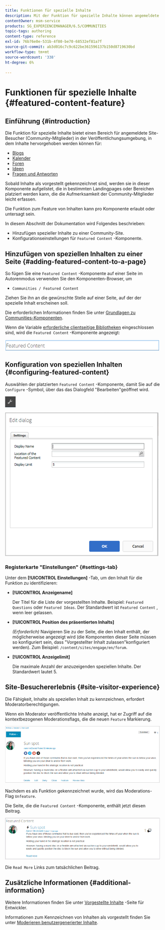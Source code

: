 ```yaml
---
title: Funktionen für spezielle Inhalte
description: Mit der Funktion für spezielle Inhalte können angemeldete Site-Besucher Inhalte hervorheben
contentOwner: msm-service
products: SG_EXPERIENCEMANAGER/6.5/COMMUNITIES
topic-tags: authoring
content-type: reference
exl-id: 76b76e0e-531b-4f80-be70-68532ef81a7f
source-git-commit: ab3d016c7c9c622be361596137b150d8719630bd
workflow-type: tm+mt
source-wordcount: '338'
ht-degree: 6%

---
```


# Funktionen für spezielle Inhalte {#featured-content-feature}

## Einführung {#introduction}

Die Funktion für spezielle Inhalte bietet einen Bereich für angemeldete Site-Besucher (Community-Mitglieder) in der Veröffentlichungsumgebung, in dem Inhalte hervorgehoben werden können für:

* [Blogs](blog-feature.md)
* [Kalender](calendar.md)
* [Foren](forum.md)
* [Ideen](ideation-feature.md)
* [Fragen und Antworten](working-with-qna.md)

Sobald Inhalte als vorgestellt gekennzeichnet sind, werden sie in dieser Komponente aufgelistet, die in bestimmten Landingpages oder Bereichen platziert werden kann, die die Aufmerksamkeit der Community-Mitglieder leicht erfassen.

Die Funktion zum Feature von Inhalten kann pro Komponente erlaubt oder untersagt sein.

In diesem Abschnitt der Dokumentation wird Folgendes beschrieben:

* Hinzufügen spezieller Inhalte zu einer Community-Site.
* Konfigurationseinstellungen für `Featured Content` -Komponente.

## Hinzufügen von speziellen Inhalten zu einer Seite {#adding-featured-content-to-a-page}

So fügen Sie eine `Featured Content` -Komponente auf einer Seite im Autorenmodus verwenden Sie den Komponenten-Browser, um

* `Communities / Featured Content`

Ziehen Sie ihn an die gewünschte Stelle auf einer Seite, auf der der spezielle Inhalt erscheinen soll.

Die erforderlichen Informationen finden Sie unter [Grundlagen zu Communities-Komponenten](basics.md).

Wenn die Variable [erforderliche clientseitige Bibliotheken](essentials-featured.md#essentials-for-client-side) eingeschlossen sind, wird die `Featured Content` -Komponente angezeigt:

![featuredcontent](assets/featuredcontent.png)

## Konfiguration von speziellen Inhalten {#configuring-featured-content}

Auswählen der platzierten `Featured Content` -Komponente, damit Sie auf die `Configure` -Symbol, über das das Dialogfeld &quot;Bearbeiten&quot;geöffnet wird.

![configure-new](assets/configure-new.png)

![featuredcontent1](assets/featuredcontent1.png)

### Registerkarte &quot;Einstellungen&quot; {#settings-tab}

Unter dem **[!UICONTROL Einstellungen]** -Tab, um den Inhalt für die Funktion zu identifizieren:

* **[!UICONTROL Anzeigename]**

  Der Titel für die Liste der vorgestellten Inhalte. Beispiel: `Featured Questions` oder `Featured Ideas`. Der Standardwert ist `Featured Content` , wenn leer gelassen.

* **[!UICONTROL Position des präsentierten Inhalts]**

  *(Erforderlich)* Navigieren Sie zu der Seite, die den Inhalt enthält, der möglicherweise angezeigt wird (die Komponenten dieser Seite müssen so konfiguriert sein, dass &quot;Vorgestellter Inhalt zulassen&quot;konfiguriert werden). Zum Beispiel: `/content/sites/engage/en/forum`.

* **[!UICONTROL Anzeigelimit]**

  Die maximale Anzahl der anzuzeigenden speziellen Inhalte. Der Standardwert lautet 5.

## Site-Besuchererlebnis {#site-visitor-experience}

Die Fähigkeit, Inhalte als speziellen Inhalt zu kennzeichnen, erfordert Moderatorberechtigungen.

Wenn ein Moderator veröffentlichte Inhalte anzeigt, hat er Zugriff auf die kontextbezogenen Moderationsflags, die die neuen `Feature` Markierung.

![site-visitor-experience](assets/site-visitor-experience.png)

Nachdem es als Funktion gekennzeichnet wurde, wird das Moderations-Flag `Unfeature`.

Die Seite, die die `Featured Content` -Komponente, enthält jetzt diesen Beitrag.

![site-visitor-experience1](assets/site-visitor-experience1.png)

Die `Read More` Links zum tatsächlichen Beitrag.

## Zusätzliche Informationen {#additional-information}

Weitere Informationen finden Sie unter [Vorgestellte Inhalte](essentials-featured.md) -Seite für Entwickler.

Informationen zum Kennzeichnen von Inhalten als vorgestellt finden Sie unter [Moderieren benutzergenerierter Inhalte](moderate-ugc.md).
